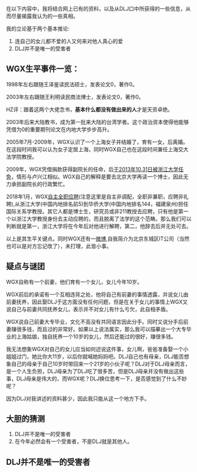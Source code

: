 在以下内容中，我将结合网上已有的资料，以及从DLJ口中所获得的一些信息，从而尽量揭露我认为的一些真相。

我的立论基于两个基本推论:

1. 连自己的女儿都不爱的人又何来对他人真心的爱
2. DLJ并不是唯一的受害者

## WGX生平事件一览：

1998年左右跟随王泽鉴读民法硕士，发表论文0，著作0。

2003年左右跟随王利明读民商法博士，发表论文0，著作0。

HZ评：跟着这两个大佬念书，**基本什么都没有做出来的人**才是天资卓绝。

2003年后来大陆教书，成为第一批来大陆的台湾学者。这个政治资本使得他能够凭借为0的重要期刊论文在内地大学步步高升。

2005年7月-2009年，WGX认识了一个上海女子并结婚了，育有一女，后离婚。在这段时间我可以认为女子定居上海，同时WGX自己也在这段时间兼任上海交大法学院教授。

2009年，WGX凭借捐款获得副院长的任命，后[于2013年10.31日被浙江大学任免](http://www.zju.edu.cn/2013/1031/c5086a525992/pagem.htm)，情形与卢兴江相似。WGX自己的解释是要去北京大学再读一个博士，因此无力承担副院长的行政繁忙。

2018年1月，WGX[自主全职应聘](http://rsc.hqu.edu.cn/info/1011/3105.htm)(注意这里是自主非调配，全职非兼职，应聘非礼聘),从浙江大学(中国内地排名前5)到华侨大学(中国内地排名144，福建泉州)担任国际关系学教授。其它人都是博士生，研究员或非211教授去应聘，只有他是第一个以浙江大学教授身份去主动应聘的，而且脱离了法学的这个范畴。那么我们可以判断就是第一，浙江大学将在今年后对他进行解聘，第二，他辞去后并无处可去。

以上是其生平关键点。同时WGX还有一[微博](https://weibo.com/u/1661500814?refer_flag=1001030201_&is_all=1),自我简介为北京东城区IT公司（当然也可以是对方忘记改了），未打理，此皆小事。

## 疑点与谜团

WGX自称有一个前妻，他们育有一个女儿，女儿今年10岁。

WGX前后的承诺有一个互相违背之处，他将自己有前妻的事情透露，并说女儿由前妻抚养，因此娶DLJ于这方面没有任何问题，但是在关于女儿的事情上WGX又说自己与前妻共同抚养女儿，表示并不对女儿有什么亏欠，此自相矛盾。

WGX说自己前妻大专毕业，文化不高没有共同语言因此分手。同时又说分手后前妻赚很多钱，而且过的非常好。如果以上说法属实，那么我可以描摹出一个大专毕业的上海姑娘，独自抚养一个10岁的女儿，然后还能过的很好，赚很多钱。

我无法想象WGX对自己的女儿应当如何述说这件事，女儿啊，爸爸准备娶一个小姐姐过门，她比你大11岁，以后你就喊她妈妈吧。DLJ自己也有母亲，DLJ能否想象自己的母亲于自己10岁时带回来一个21岁的小伙子呢？DLJ对于DLJ母亲而言，是一个人生负担，DLJ母亲为了DLJ吃了很多苦，但是DLJ母亲并没有做出这些事，DLJ母亲是伟大的，而WGX呢？DLJ换位思考一下，是否感觉到了什么不妙呢？

因为DLJ对我讲述的资料甚少，因此我只能从这一个地方下手。

## 大胆的猜测

1. DLJ并不是唯一的受害者
2. 在今年必然会有一个受害者，不是DLJ就是其他人。

## DLJ并不是唯一的受害者



